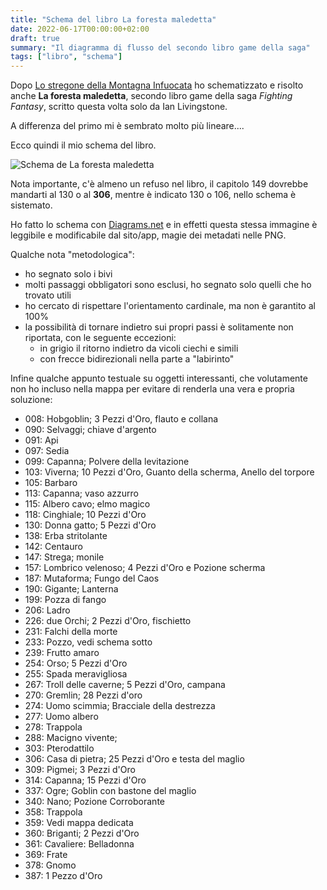 ```yaml
---
title: "Schema del libro La foresta maledetta"
date: 2022-06-17T00:00:00+02:00
draft: true
summary: "Il diagramma di flusso del secondo libro game della saga"
tags: ["libro", "schema"]
---
```


Dopo [Lo stregone della Montagna Infuocata](/posts/stregone-montagna-infuocata/)
ho schematizzato e risolto anche **La foresta maledetta**,
secondo libro game della saga _Fighting Fantasy_,
scritto questa volta solo da Ian Livingstone.

A differenza del primo mi è sembrato molto più lineare....

Ecco quindi il mio schema del libro.

![Schema de La foresta maledetta](/images/foresta-maledetta.png)

Nota importante, c'è almeno un refuso nel libro,
il capitolo 149 dovrebbe mandarti al 130 o al **306**,
mentre è indicato 130 o 106, nello schema è sistemato.

Ho fatto lo schema con [Diagrams.net](http://apps.diagrams.net/)
e in effetti questa stessa immagine è leggibile e modificabile dal sito/app,
magie dei metadati nelle PNG.

Qualche nota "metodologica":

- ho segnato solo i bivi
- molti passaggi obbligatori sono esclusi, ho segnato solo quelli che ho trovato utili
- ho cercato di rispettare l'orientamento cardinale, ma non è garantito al 100%
- la possibilità di tornare indietro sui propri passi è solitamente non riportata, con le seguente eccezioni:
	- in grigio il ritorno indietro da vicoli ciechi e simili
	- con frecce bidirezionali nella parte a "labirinto"

Infine qualche appunto testuale su oggetti interessanti,
che volutamente non ho incluso nella mappa per evitare di renderla una vera e propria soluzione:

- 008: Hobgoblin; 3 Pezzi d'Oro, flauto e collana
- 090: Selvaggi; chiave d'argento
- 091: Api
- 097: Sedia
- 099: Capanna; Polvere della levitazione
- 103: Viverna; 10 Pezzi d'Oro, Guanto della scherma, Anello del torpore
- 105: Barbaro
- 113: Capanna; vaso azzurro
- 115: Albero cavo; elmo magico
- 118: Cinghiale; 10 Pezzi d'Oro
- 130: Donna gatto; 5 Pezzi d'Oro
- 138: Erba stritolante
- 142: Centauro
- 147: Strega; monile
- 157: Lombrico velenoso; 4 Pezzi d'Oro e Pozione scherma
- 187: Mutaforma; Fungo del Caos
- 190: Gigante; Lanterna
- 199: Pozza di fango
- 206: Ladro
- 226: due Orchi; 2 Pezzi d'Oro, fischietto
- 231: Falchi della morte
- 233: Pozzo, vedi schema sotto
- 239: Frutto amaro
- 254: Orso; 5 Pezzi d'Oro
- 255: Spada meravigliosa
- 267: Troll delle caverne; 5 Pezzi d'Oro, campana
- 270: Gremlin; 28 Pezzi d'oro
- 274: Uomo scimmia; Bracciale della destrezza
- 277: Uomo albero
- 278: Trappola
- 288: Macigno vivente;
- 303: Pterodattilo
- 306: Casa di pietra; 25 Pezzi d'Oro e testa del maglio
- 309: Pigmei; 3 Pezzi d'Oro
- 314: Capanna; 15 Pezzi d'Oro
- 337: Ogre; Goblin con bastone del maglio
- 340: Nano; Pozione Corroborante
- 358: Trappola
- 359: Vedi mappa dedicata
- 360: Briganti; 2 Pezzi d'Oro
- 361: Cavaliere: Belladonna
- 369: Frate
- 378: Gnomo
- 387: 1 Pezzo d'Oro
